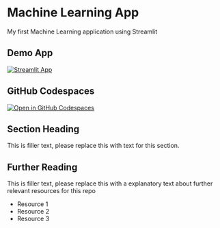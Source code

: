 # Machine Learning App 

My first Machine Learning application using Streamlit

## Demo App

[![Streamlit App]([https://static.streamlit.io/badges/streamlit_badge_black_white.svg)](https://streamlit.streamlit.app/](https://app-bgypmvq6whkgv4z2sdcphu.streamlit.app/#app-name))

## GitHub Codespaces

[![Open in GitHub Codespaces](https://github.com/codespaces/badge.svg)](https://codespaces.new/streamlit/app-starter-kit?quickstart=1)

## Section Heading

This is filler text, please replace this with text for this section.

## Further Reading

This is filler text, please replace this with a explanatory text about further relevant resources for this repo
- Resource 1
- Resource 2
- Resource 3
